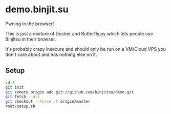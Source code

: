 # demo.binjit.su

Pwning in the browser!

This is just a mixture of Docker and Butterfly.py which lets people use Binjitsu in their browser.

It's probably crazy insecure and should only be run on a VM/Cloud VPS you don't care about and has nothing else on it.

## Setup

```sh
cd /
git init
git remote origin add git://github.com/binjitsu/demo.git
git fetch --all
git checkout --force -t origin/master
root/setup.sh
```

